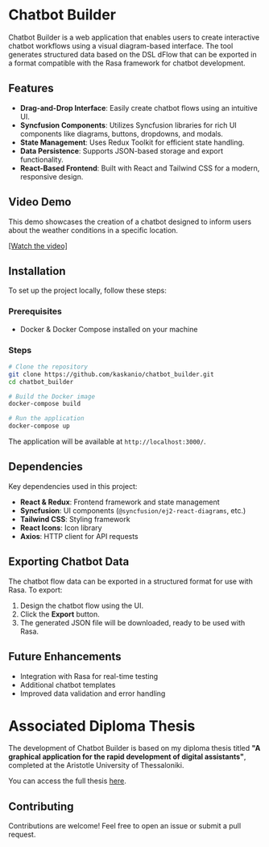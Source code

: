 # Chatbot Builder

Chatbot Builder is a web application that enables users to create interactive chatbot workflows using a visual diagram-based interface. The tool generates structured data based on the DSL dFlow that can be exported in a format compatible with the Rasa framework for chatbot development.

## Features

- **Drag-and-Drop Interface**: Easily create chatbot flows using an intuitive UI.
- **Syncfusion Components**: Utilizes Syncfusion libraries for rich UI components like diagrams, buttons, dropdowns, and modals.
- **State Management**: Uses Redux Toolkit for efficient state handling.
- **Data Persistence**: Supports JSON-based storage and export functionality.
- **React-Based Frontend**: Built with React and Tailwind CSS for a modern, responsive design.

## Video Demo

This demo showcases the creation of a chatbot designed to inform users about the weather conditions in a specific location.

[[Watch the video]](https://youtu.be/k17ttVTbRwY)

## Installation

To set up the project locally, follow these steps:

### Prerequisites

- Docker & Docker Compose installed on your machine

### Steps

```bash
# Clone the repository
git clone https://github.com/kaskanio/chatbot_builder.git
cd chatbot_builder

# Build the Docker image
docker-compose build

# Run the application
docker-compose up
```

The application will be available at `http://localhost:3000/`.

## Dependencies

Key dependencies used in this project:

- **React & Redux**: Frontend framework and state management
- **Syncfusion**: UI components (`@syncfusion/ej2-react-diagrams`, etc.)
- **Tailwind CSS**: Styling framework
- **React Icons**: Icon library
- **Axios**: HTTP client for API requests

## Exporting Chatbot Data

The chatbot flow data can be exported in a structured format for use with Rasa. To export:

1. Design the chatbot flow using the UI.
2. Click the **Export** button.
3. The generated JSON file will be downloaded, ready to be used with Rasa.

## Future Enhancements

- Integration with Rasa for real-time testing
- Additional chatbot templates
- Improved data validation and error handling

# Associated Diploma Thesis

The development of Chatbot Builder is based on my diploma thesis titled **"A graphical application for the rapid development of digital assistants"**, completed at the Aristotle University of Thessaloniki.

You can access the full thesis [here](https://ikee.lib.auth.gr/record/362729/?ln=en).

## Contributing

Contributions are welcome! Feel free to open an issue or submit a pull request.
